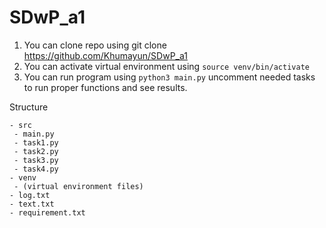 # SDwP_a1
1. You can clone repo using git clone https://github.com/Khumayun/SDwP_a1
2. You can activate virtual environment using ```source venv/bin/activate```
3. You can run program using ```python3 main.py```
     uncomment needed tasks to run proper functions and see results.

Structure
```
- src
 - main.py
 - task1.py
 - task2.py
 - task3.py
 - task4.py
- venv
 - (virtual environment files)
- log.txt
- text.txt
- requirement.txt
```
